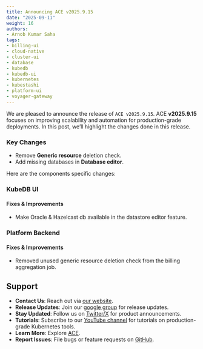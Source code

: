 ```yaml
---
title: Announcing ACE v2025.9.15
date: "2025-09-11"
weight: 16
authors:
- Arnob Kumar Saha
tags:
- billing-ui
- cloud-native
- cluster-ui
- database
- kubedb
- kubedb-ui
- kubernetes
- kubestashi
- platform-ui
- voyager-gateway
---
```


We are pleased to announce the release of `ACE v2025.9.15`. ACE **v2025.9.15** focuses on improving scalability and automation for production-grade deployments. In this post, we’ll highlight the changes done in this release.

### Key Changes
- Remove **Generic resource** deletion check.
- Add missing databases in **Database editor**.

Here are the components specific changes:

### KubeDB UI

#### Fixes & Improvements
- Make Oracle & Hazelcast db available in the datastore editor feature.

### Platform Backend

#### Fixes & Improvements
- Removed unused generic resource deletion check from the billing aggregation job.

## Support
- **Contact Us**: Reach out via [our website](https://appscode.com/contact/).
- **Release Updates**: Join our [google group](https://groups.google.com/a/appscode.com/g/releases) for release updates.
- **Stay Updated**: Follow us on [Twitter/X](https://x.com/appscode) for product announcements.
- **Tutorials**: Subscribe to our [YouTube channel](https://youtube.com/@appscode) for tutorials on production-grade Kubernetes tools.
- **Learn More**: Explore [ACE](https://appscode.com/docs/).
- **Report Issues**: File bugs or feature requests on [GitHub](https://github.com/appscode-cloud/launchpad/issues).
